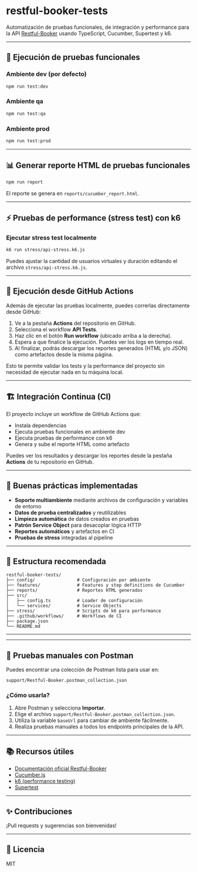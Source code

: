# restful-booker-tests

Automatización de pruebas funcionales, de integración y performance para la API [Restful-Booker](https://restful-booker.herokuapp.com/apidoc/index.html) usando TypeScript, Cucumber, Supertest y k6.

---

## 🚀 Ejecución de pruebas funcionales

### Ambiente **dev** (por defecto)
```bash
npm run test:dev
```

### Ambiente **qa**
```bash
npm run test:qa
```

### Ambiente **prod**
```bash
npm run test:prod
```

---

## 📊 Generar reporte HTML de pruebas funcionales

```bash
npm run report
```
El reporte se genera en `reports/cucumber_report.html`.

---

## ⚡ Pruebas de performance (stress test) con k6

### Ejecutar stress test localmente

```bash
k6 run stress/api-stress.k6.js
```

Puedes ajustar la cantidad de usuarios virtuales y duración editando el archivo `stress/api-stress.k6.js`.

---

## 🚦 Ejecución desde GitHub Actions

Además de ejecutar las pruebas localmente, puedes correrlas directamente desde GitHub:

1. Ve a la pestaña **Actions** del repositorio en GitHub.
2. Selecciona el workflow **API Tests**.
3. Haz clic en el botón **Run workflow** (ubicado arriba a la derecha).
4. Espera a que finalice la ejecución. Puedes ver los logs en tiempo real.
5. Al finalizar, podrás descargar los reportes generados (HTML y/o JSON) como artefactos desde la misma página.

Esto te permite validar los tests y la performance del proyecto sin necesidad de ejecutar nada en tu máquina local.

---

## 🏗️ Integración Continua (CI)

El proyecto incluye un workflow de GitHub Actions que:

- Instala dependencias
- Ejecuta pruebas funcionales en ambiente dev
- Ejecuta pruebas de performance con k6
- Genera y sube el reporte HTML como artefacto

Puedes ver los resultados y descargar los reportes desde la pestaña **Actions** de tu repositorio en GitHub.

---

## 🧹 Buenas prácticas implementadas

- **Soporte multiambiente** mediante archivos de configuración y variables de entorno
- **Datos de prueba centralizados** y reutilizables
- **Limpieza automática** de datos creados en pruebas
- **Patrón Service Object** para desacoplar lógica HTTP
- **Reportes automáticos** y artefactos en CI
- **Pruebas de stress** integradas al pipeline

---

## 📁 Estructura recomendada

```
restful-booker-tests/
├── config/                # Configuración por ambiente
├── features/              # Features y step definitions de Cucumber
├── reports/               # Reportes HTML generados
├── src/
│   ├── config.ts          # Loader de configuración
│   └── services/          # Service Objects
├── stress/                # Scripts de k6 para performance
├── .github/workflows/     # Workflows de CI
├── package.json
└── README.md
```

---

---

## 🧪 Pruebas manuales con Postman

Puedes encontrar una colección de Postman lista para usar en:

```
support/Restful-Booker.postman_collection.json
```

### ¿Cómo usarla?

1. Abre Postman y selecciona **Importar**.
2. Elige el archivo `support/Restful-Booker.postman_collection.json`.
3. Utiliza la variable `baseUrl` para cambiar de ambiente fácilmente.
4. Realiza pruebas manuales a todos los endpoints principales de la API.

---

## 📚 Recursos útiles

- [Documentación oficial Restful-Booker](https://restful-booker.herokuapp.com/apidoc/index.html)
- [Cucumber.js](https://github.com/cucumber/cucumber-js)
- [k6 (performance testing)](https://k6.io/docs/)
- [Supertest](https://github.com/visionmedia/supertest)

---

## ✨ Contribuciones

¡Pull requests y sugerencias son bienvenidas!

---

## 📝 Licencia

MIT